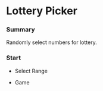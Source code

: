# Lottery Picker

### Summary
Randomly select numbers for lottery.

### Start 
- Select Range
[]()

- Game
[]()

